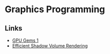 # Graphics Programming

## Links

-   [GPU Gems 1](https://developer.nvidia.com/gpugems/gpugems/contributors)
-   [Efficient Shadow Volume Rendering](https://developer.nvidia.com/gpugems/gpugems/part-ii-lighting-and-shadows/chapter-9-efficient-shadow-volume-rendering)
